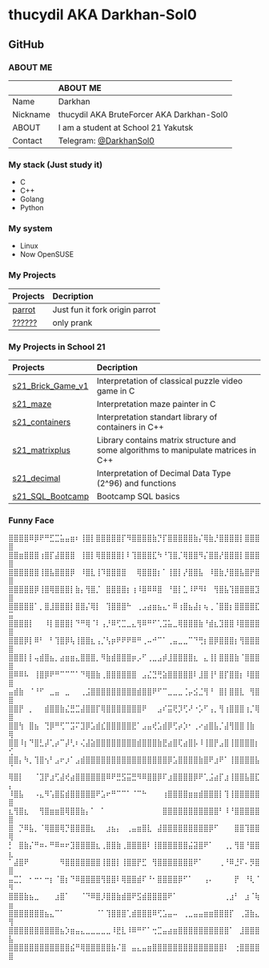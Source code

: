 # thucydil AKA Darkhan-Sol0
## GitHub

### ABOUT ME
| |ABOUT ME|
|:-------|:---------|
|Name|Darkhan|
|Nickname|thucydil AKA BruteForcer AKA Darkhan-Sol0|
|ABOUT|I am a student at School 21 Yakutsk|
|Contact| Telegram: [@DarkhanSol0](https://youtu.be/dQw4w9WgXcQ?si=xmgRQdTez6IQ7aL-) |

### My stack (Just study it)
* C
* C++
* Golang
* Python

### My system
* Linux
* Now OpenSUSE

### My Projects
|Projects|Decription|
|:-------|:---------|
|[parrot](https://github.com/Darkhan-Sol0/parrot)|Just fun it fork origin parrot|
|[??????](https://youtu.be/dQw4w9WgXcQ?si=xmgRQdTez6IQ7aL-)|only prank|

### My Projects in School 21
|Projects|Decription|
|:-------|:---------|
|[s21_Brick_Game_v1](https://github.com/Darkhan-Sol0/s21_Brick_Game_v1.0-1)|Interpretation of classical puzzle video game in C|
|[s21_maze](https://github.com/Darkhan-Sol0/s21_maze.c)|Interpretation maze painter in C|
|[s21_containers](https://github.com/Darkhan-Sol0/s21_containers)|Interpretation standart library of containers in C++|
|[s21_matrixplus](https://github.com/Darkhan-Sol0/s21_matrixplus)|Library contains matrix structure and some algorithms to manipulate matrices in C++|
|[s21_decimal](https://github.com/Darkhan-Sol0/s21_decimal)|Interpretation of Decimal Data Type (2^96) and functions|
|[s21_SQL_Bootcamp](https://github.com/Darkhan-Sol0/s21_SQL_Bootcamp)|Bootcamp SQL basics|

### Funny Face
⣿⣿⣿⣿⠿⡿⠟⠛⣋⣉⣥⣤⣶⠆⢸⣿⡇⣿⣿⣿⣿⣿⡏⠻⣿⣿⣿⣿⣷⡙⡏⣿⣿⣿⣿⣿⣷⡌⢿⣷⡘⣿⣿⣿⣿⡇⣿⣿⣿⣿ ⣿⣿⣶⣿⣿⣿⢰⣿⡏⣼⣿⣿⣿⠀⢸⣿⡇⢿⣿⣿⣿⣿⡇⠇⢹⣿⣿⣿⣏⠳⠘⢹⣿⡈⢿⣿⣿⠻⡌⣿⣿⡜⣿⣿⣿⡇⣿⣿⣿⣿ ⣿⣿⣿⣿⣿⣿⢸⣿⣧⣿⣿⣿⡿⠀⠸⣿⣇⢸⠹⣿⣿⣿⣿⠀⠀⢿⣿⣿⣿⡆⠁⢸⣿⡇⡜⣿⣿⣧⠀⠸⣿⣷⡘⣿⣿⣧⣿⡟⣿⣿ ⣿⣿⣿⣿⣿⡿⢸⣿⢿⣿⣿⣿⡇⣷⡄⢻⣿⡈⠀⣿⣿⣿⣿⡆⢰⠸⣿⠿⠿⣿⠀⠘⣿⡇⣁⠸⠟⠻⠇⠀⢻⣿⣧⢹⣿⣿⣿⣿⣹⣿ ⣿⣿⣿⣿⣿⠁⡀⣿⣸⣿⣿⣿⡇⣿⣿⡌⢿⡇⠀⢹⣿⣿⣿⠓⠀⢀⣠⣴⣶⣦⣄⠂⠿⢰⣿⣦⣼⡆⢦⢀⠈⣿⣿⡆⣿⣿⣿⣿⣏⣭ ⣿⣿⣿⣿⡇⠀⠀⠸⡇⣿⣿⣿⡇⠙⠛⢿⠈⠇⢠⡘⠿⢋⣉⣀⣄⢻⠿⠛⠋⢁⣩⣥⣀⢿⣿⣿⣿⣷⠘⣾⣆⣹⣿⣿⠸⣿⣿⣿⣿⣿ ⣿⣿⣿⡿⡇⠿⠃⠀⠃⢹⣿⡿⢧⢸⣿⣿⣆⢠⡈⢣⡶⠟⠟⠟⠿⠛⢀⠤⠚⠉⠁⢀⣤⣀⣀⠉⠙⢛⡆⣿⡿⣿⣿⣿⡆⢻⣿⣿⣿⣿ ⣿⣿⣿⡇⡇⢤⣾⣿⣦⡀⣴⣶⣶⣄⣿⣿⣿⡀⠻⣷⣾⣿⣿⣿⡶⡠⠋⢀⣀⣠⡾⣸⣿⣿⣿⣿⣆⠀⣄⢸⡇⣿⣿⣿⣷⠈⣿⣿⣿⣿ ⣿⠿⠿⠧⠀⢸⣿⡿⠟⠛⠉⠉⠉⠁⠙⢿⣿⣷⢀⣿⣿⣿⣿⣿⣿⠀⣠⣌⣙⢛⣵⣿⣿⣿⣿⣿⠇⣸⣿⢸⠃⣿⡏⣿⣿⡆⠸⣿⣿⣿ ⣤⣾⣷⠀⠈⠘⠋⠀⣀⣤⠀⣀⠀⠀⢀⣨⣿⣿⣿⣿⣿⣿⣿⣿⣿⣾⣿⣿⠟⠋⠉⣀⣀⣀⢈⡤⣪⣈⢻⠘⠀⣿⡇⣿⣿⣇⠀⢻⣿⣿ ⣿⣿⡟⠀⡀⠀⠀⣾⣿⣿⣷⣌⣛⣉⣼⣿⣿⡏⢿⣿⣿⣿⣿⣿⣿⣿⠟⠀⠀⣠⠎⣭⢟⡹⢋⠜⠐⡡⠋⢠⡀⢻⢰⣿⣿⣿⢰⡈⢿⣿ ⣿⣿⢳⠀⣿⣦⠀⢙⡿⠛⢋⠉⣩⠍⣹⡿⣡⣾⣎⣿⣿⣿⣿⣿⣟⠁⣠⣤⢞⣡⣾⡿⢋⡴⡱⠂⢀⠔⣴⣿⣧⡈⣼⢻⣿⣿⢸⣷⠀⢿ ⣿⣿⠸⡆⠙⣿⣃⡼⢁⡴⠉⡼⢃⠆⢌⣼⣵⣿⣿⣿⣿⣿⣿⣿⣿⣾⣿⣿⣿⣷⣟⣴⣿⢏⣴⣿⡧⠸⢸⣿⡟⣠⣿⢸⣿⣿⣿⣿⡆⢊ ⣿⣿⡄⠳⡀⢹⣿⢢⠃⣠⠖⡰⠁⣠⣾⣿⣿⣿⣿⣿⣿⣿⣿⣿⣿⣿⣿⣿⣿⣿⣿⡿⣡⣿⣿⣿⣿⣷⣿⠟⣰⠟⠁⢸⣿⣿⣿⣿⣧⠈ ⢿⣿⡇⠀⠀⠈⣹⡟⣰⢋⣼⢞⣴⣿⣿⣿⣿⣿⣿⠿⠟⣛⣫⣭⣛⠻⠿⣿⣿⡿⠏⣰⣿⣿⣿⣿⡿⠟⢁⣨⣴⡏⣰⢸⣿⣿⣧⣿⣏⡄ ⠸⣿⣧⠀⠀⠠⣄⠻⢡⣿⣯⣾⣿⣿⣿⣿⣿⠟⣡⠖⠛⠉⠉⠁⠈⠉⠓⠀⠀⠀⢰⣿⣿⣿⣿⣶⣶⣾⣿⣿⣿⡇⢹⢸⣿⣿⣿⣿⣿⣿ ⣆⢻⣿⣆⠀⠀⢻⣿⣶⣶⣿⢿⣿⣿⣷⡄⠁⠀⠁⠀⠀⠀⠀⠀⠀⠀⠀⠀⠀⠀⣿⣿⣿⣿⣿⣿⣿⣿⣿⣿⣿⠃⠸⠘⣿⣿⣿⣿⣿⣿ ⣿⠀⡙⠿⣧⡀⠈⢿⣿⣿⢿⡙⣿⣿⣿⣿⣆⠀⠀⣰⣦⡄⠀⢀⣤⣶⣿⣇⠀⣼⣿⣿⣿⣿⣿⣿⣿⣿⣿⡿⠋⠀⠀⠀⣿⣿⢹⣿⣿⢿ ⡃⠀⣿⣷⡌⠛⠶⠄⠛⠿⠶⠖⣹⣿⣿⣿⣿⣆⢀⣿⣿⣷⢀⣿⣿⣿⣿⠇⢸⣿⣿⣿⣿⣿⣿⣬⣽⣿⠟⠁⠀⠀⢀⡀⢻⣿⠘⣿⣿⣆ ⠁⣼⣿⠟⠀⠀⠀⠀⠀⠀⠻⣿⣿⣿⣿⣿⣿⣿⢸⣿⣿⡇⢸⣿⣿⡟⣋⠀⢻⣿⣿⣿⣿⣿⣿⣿⠟⠁⠀⠀⠀⢀⠘⠿⣘⠏⠄⡻⣿⣿ ⣤⣉⡁⠀⠂⠒⠂⠒⡆⠈⣿⡆⠙⠿⣿⣿⣿⣿⢻⣿⣿⠇⢿⣿⣿⣾⠏⠘⠂⣿⣿⣿⣿⡿⠋⠁⠀⠀⢠⠄⠀⠀⠀⠀⡟⠀⠘⢇⠈⠻ ⣿⣿⣿⣷⣦⣀⠀⠀⠀⣰⣿⠁⠀⠀⠈⠙⠿⣿⡸⣿⣿⣷⣾⣿⠟⣫⣾⣿⣿⣿⣿⠟⠁⠀⠀⠀⠀⠀⠀⠀⠀⠀⢀⣰⠃⠀⣰⠈⢷⣶ ⣿⣿⣿⣿⣿⣿⣿⣦⣄⠉⠁⠀⠀⠀⠀⠀⠀⠈⠁⢹⣿⣿⣿⢁⣾⣿⣿⣿⠿⢋⣡⣤⠤⠀⢀⣀⣤⣤⣶⣶⣿⣿⣿⡏⠀⢀⣽⣷⣄⢻ ⣿⣿⣿⣿⣿⣿⣿⣿⣿⣿⣦⡱⣶⣤⣄⣀⣀⣀⣀⣀⠸⣟⣇⠸⠿⠛⠋⠁⢒⣉⣤⣴⣶⣿⣿⣿⣿⣿⣿⣿⣿⣿⣿⠁⠀⣸⣿⣿⣿⣧ ⣿⣿⣿⣿⣿⣿⣿⣿⣿⣿⣿⣿⣮⠛⢿⣿⣿⣿⣿⣿⣷⠌⣿⠀⣤⣄⣤⣶⣿⣿⣿⣿⣿⣿⣿⣿⣿⣿⣿⣿⣿⣿⠇⠀⢐⣿⣿⣿⣿⣿